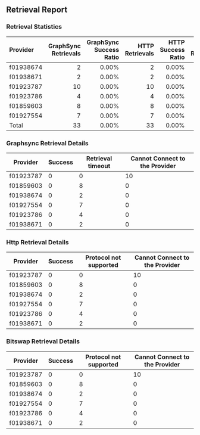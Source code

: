## Retrieval Report
### Retrieval Statistics
| Provider  | GraphSync Retrievals | GraphSync Success Ratio | HTTP Retrievals | HTTP Success Ratio | Bitswap Retrievals | Bitswap Success Ratio |
| :-------- | -------------------: | ----------------------: | --------------: | -----------------: | -----------------: | --------------------: |
| f01938674 |                    2 |                   0.00% |               2 |              0.00% |                  2 |                 0.00% |
| f01938671 |                    2 |                   0.00% |               2 |              0.00% |                  2 |                 0.00% |
| f01923787 |                   10 |                   0.00% |              10 |              0.00% |                 10 |                 0.00% |
| f01923786 |                    4 |                   0.00% |               4 |              0.00% |                  4 |                 0.00% |
| f01859603 |                    8 |                   0.00% |               8 |              0.00% |                  8 |                 0.00% |
| f01927554 |                    7 |                   0.00% |               7 |              0.00% |                  7 |                 0.00% |
| Total     |                   33 |                   0.00% |              33 |              0.00% |                 33 |                 0.00% |

### Graphsync Retrieval Details
| Provider  | Success | Retrieval timeout | Cannot Connect to the Provider |
| --------- | ------- | ----------------- | ------------------------------ |
| f01923787 | 0       | 0                 | 10                             |
| f01859603 | 0       | 8                 | 0                              |
| f01938674 | 0       | 2                 | 0                              |
| f01927554 | 0       | 7                 | 0                              |
| f01923786 | 0       | 4                 | 0                              |
| f01938671 | 0       | 2                 | 0                              |

### Http Retrieval Details
| Provider  | Success | Protocol not supported | Cannot Connect to the Provider |
| --------- | ------- | ---------------------- | ------------------------------ |
| f01923787 | 0       | 0                      | 10                             |
| f01859603 | 0       | 8                      | 0                              |
| f01938674 | 0       | 2                      | 0                              |
| f01927554 | 0       | 7                      | 0                              |
| f01923786 | 0       | 4                      | 0                              |
| f01938671 | 0       | 2                      | 0                              |

### Bitswap Retrieval Details
| Provider  | Success | Protocol not supported | Cannot Connect to the Provider |
| --------- | ------- | ---------------------- | ------------------------------ |
| f01923787 | 0       | 0                      | 10                             |
| f01859603 | 0       | 8                      | 0                              |
| f01938674 | 0       | 2                      | 0                              |
| f01927554 | 0       | 7                      | 0                              |
| f01923786 | 0       | 4                      | 0                              |
| f01938671 | 0       | 2                      | 0                              |
